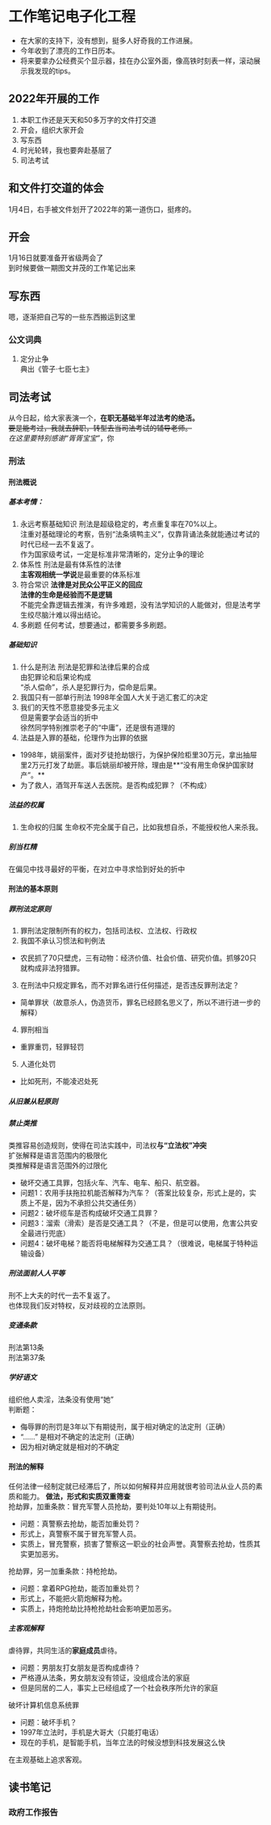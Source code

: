 
# 工作笔记电子化工程
* 在大家的支持下，没有想到，挺多人好奇我的工作进展。      
* 今年收到了漂亮的工作日历本。
* 将来要拿办公经费买个显示器，挂在办公室外面，像高铁时刻表一样，滚动展示我发现的tips。   

## 2022年开展的工作
1. 本职工作还是天天和50多万字的文件打交道
2. 开会，组织大家开会
3. 写东西
4. 时光轮转，我也要奔赴基层了
5. 司法考试

## 和文件打交道的体会
1月4日，右手被文件划开了2022年的第一道伤口，挺疼的。

## 开会
1月16日就要准备开省级两会了   
到时候要做一期图文并茂的工作笔记出来

## 写东西
嗯，逐渐把自己写的一些东西搬运到这里
### 公文词典
1. 定分止争   
典出《管子·七臣七主》

## 司法考试
从今日起，给大家表演一个，**在职无基础半年过法考的绝活。**   
~~要是能考过，我就去辞职，转型去当司法考试的辅导老师。~~   
*在这里要特别感谢“胥胥宝宝”*，你
### 刑法
#### 刑法概说
##### 基本考情：
1. 永远考察基础知识
刑法是超级稳定的，考点重复率在70%以上。   
注重对基础理论的考察，告别“法条填鸭主义”，仅靠背诵法条就能通过考试的时代已经一去不复返了。   
作为国家级考试，一定是标准非常清晰的，定分止争的理论   
2. 体系性
刑法是最有体系性的法律   
**主客观相统一学说**是最重要的体系标准
3. 符合常识
**法律是对民众公平正义的回应**   
**法律的生命是经验而不是逻辑**   
不能完全靠逻辑去推演，有许多难题，没有法学知识的人能做对，但是法考学生绞尽脑汁难以得出结论。   
4. 多刷题
任何考试，想要通过，都需要多多刷题。

##### 基础知识
1. 什么是刑法
刑法是犯罪和法律后果的合成   
由犯罪论和后果论构成   
“杀人偿命”，杀人是犯罪行为，偿命是后果。
2. 我国只有一部单行刑法
1998年全国人大关于逃汇套汇的决定
3. 我们的天性不愿意接受多元主义   
但是需要学会适当的折中   
徐然同学特别推崇老子的“中庸”，还是很有道理的   
4. 法益是入罪的基础，伦理作为出罪的依据
  - 1998年，姚丽案件，面对歹徒抢劫银行，为保护保险柜里30万元，拿出抽屉里2万元打发了劫匪。事后姚丽却被开除，理由是**“没有用生命保护国家财产”。**
  - 为了救人，酒驾开车送人去医院。是否构成犯罪？（不构成）
  
##### 法益的权属
1. 生命权的归属
生命权不完全属于自己，比如我想自杀，不能授权他人来杀我。

##### 别当杠精
在偏见中找寻最好的平衡，在对立中寻求恰到好处的折中

#### 刑法的基本原则   
##### 罪刑法定原则   
1. 罪刑法定限制所有的权力，包括司法权、立法权、行政权   
2. 我国不承认习惯法和判例法   
  - 农民抓了70只壁虎，三有动物：经济价值、社会价值、研究价值。抓够20只就构成非法狩猎罪。   
3. 在刑法中只规定罪名，而不对罪名进行任何描述，是否违反罪刑法定？
  - 简单罪状（故意杀人，伪造货币，罪名已经顾名思义了，所以不进行进一步的解释）
4. 罪刑相当   
  - 重罪重罚，轻罪轻罚   
5. 人道化处罚
  - 比如死刑，不能凌迟处死   
##### 从旧兼从轻原则   
##### 禁止类推   
类推容易创造规则，使得在司法实践中，司法权**与“立法权”冲突**   
扩张解释是语言范围内的极限化   
类推解释是语言范围外的过限化
  - 破坏交通工具罪，包括火车、汽车、电车、船只、航空器。   
  - 问题1：农用手扶拖拉机能否解释为汽车？（答案比较复杂，形式上是的，实质上不是，因为不承担公共交通任务）   
  - 问题2：破坏缆车是否构成破坏交通工具罪？
  - 问题3：溜索（滑索）是否是交通工具？（不是，但是可以使用，危害公共安全最进行兜底）
  - 问题4：破坏电梯？能否将电梯解释为交通工具？（很难说，电梯属于特种运输设备）    

##### 刑法面前人人平等
刑不上大夫的时代一去不复返了。   
也体现我们反对特权，反对歧视的立法原则。
##### 变通条款
刑法第13条   
刑法第37条   

##### 学好语文
组织他人卖淫，法条没有使用“她”   
判断题：   
  - 侮辱罪的刑罚是3年以下有期徒刑，属于相对确定的法定刑（正确）   
  - “……” 是相对不确定的法定刑（正确）
  - 因为相对确定就是相对的不确定   

#### 刑法的解释
任何法律一经制定就已经滞后了，所以如何解释并应用就很考验司法从业人员的素质和能力。
**做法，形式和实质双重筛查**   
抢劫罪，加重条款：冒充军警人员抢劫，要判处10年以上有期徒刑。
  - 问题：真警察去抢劫，能否加重处罚？
  - 形式上，真警察不属于冒充军警人员。
  - 实质上，冒充警察，损害了警察这一职业的社会声誉。真警察去抢劫，性质其实更加恶劣。

抢劫罪，另一加重条款：持枪抢劫。
  - 问题：拿着RPG抢劫，能否加重处罚？
  - 形式上，不能把火箭炮解释为枪。
  - 实质上，持炮抢劫比持枪抢劫社会影响更加恶劣。

##### 主客观解释
虐待罪，共同生活的**家庭成员**虐待。
  - 问题：男朋友打女朋友是否构成虐待？
  - 严格遵从法条，男女朋友没有领证，没组成合法的家庭
  - 但是同居的二人，事实上已经组成了一个社会秩序所允许的家庭

破坏计算机信息系统罪   
  - 问题：破坏手机？
  - 1997年立法时，手机是大哥大（只能打电话）
  - 现在的手机，是智能手机，当年立法的时候没想到科技发展这么快

在主观基础上追求客观。
## 读书笔记
### 政府工作报告


